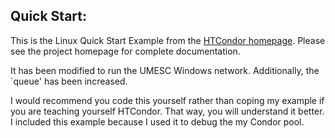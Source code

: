 ## Quick Start:

This is the Linux Quick Start Example from the
[HTCondor homepage](https://research.cs.wisc.edu/htcondor/manual/quickstart.html).
Please see the project homepage for complete documentation.

It has been modified to run the UMESC Windows network. Additionally,
the `queue' has been increased. 

I would recommend you code this yourself rather than coping my
example if you are teaching yourself HTCondor. 
That way, you will understand it better.
I included this example because I used it to debug the my Condor pool.

